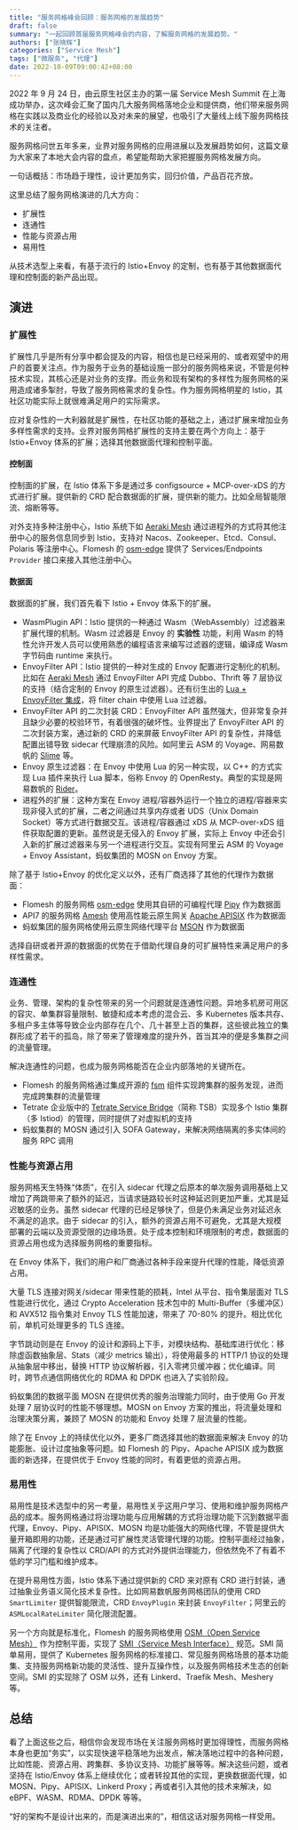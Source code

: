```yaml
---
title: "服务网格峰会回顾：服务网格的发展趋势"
draft: false
summary: "一起回顾首届服务网格峰会的内容，了解服务网格的发展趋势。"
authors: ["张晓辉"]
categories: ["Service Mesh"]
tags: ["微服务", "代理"]
date: 2022-10-09T09:00:42+08:00
---
```

2022 年 9 月 24 日，由云原生社区主办的第一届 Service Mesh Summit 在上海成功举办，这次峰会汇聚了国内几大服务网格落地企业和提供商，他们带来服务网格在实践以及商业化的经验以及对未来的展望，也吸引了大量线上线下服务网格技术的关注者。

服务网格问世五年多来，业界对服务网格的应用进展以及发展趋势如何，这篇文章为大家来了本地大会内容的盘点，希望能帮助大家把握服务网格发展方向。

一句话概括：市场趋于理性，设计更加务实，回归价值，产品百花齐放。

这里总结了服务网格演进的几大方向：

- 扩展性
- 连通性
- 性能与资源占用
- 易用性

从技术选型上来看，有基于流行的 Istio+Envoy 的定制，也有基于其他数据面代理和控制面的新产品出现。

## 演进

### 扩展性

扩展性几乎是所有分享中都会提及的内容，相信也是已经采用的、或者观望中的用户的首要关注点。作为服务于业务的基础设施一部分的服务网格来说，不管是何种技术实现，其核心还是对业务的支撑。而业务和现有架构的多样性为服务网格的采用造成诸多掣肘，导致了服务网格需求的复杂性。作为服务网格明星的 Istio，其社区功能实际上就很难满足用户的实际需求。

应对复杂性的一大利器就是扩展性，在社区功能的基础之上，通过扩展来增加业务多样性需求的支持。业界对服务网格扩展性的支持主要在两个方向上：基于 Istio+Envoy 体系的扩展；选择其他数据面代理和控制平面。

#### 控制面

控制面的扩展，在 Istio 体系下多是通过多 configsource + MCP-over-xDS 的方式进行扩展。提供新的 CRD 配合数据面的扩展，提供新的能力。比如全局智能限流、熔断等等。

对外支持多种注册中心，Istio 系统下如 [Aeraki Mesh](https://github.com/aeraki-mesh/aeraki) 通过进程外的方式将其他注册中心的服务信息同步到 Istio，支持对 Nacos、Zookeeper、Etcd、Consul、Polaris 等注册中心。Flomesh 的 [osm-edge](https://github.com/flomesh-io/osm-edge) 提供了 Services/Endpoints `Provider` 接口来接入其他注册中心。

#### 数据面

数据面的扩展，我们首先看下 Istio + Envoy 体系下的扩展。

- WasmPlugin API：Istio 提供的一种通过 Wasm（WebAssembly）过滤器来扩展代理的机制。Wasm 过滤器是 Envoy 的 **实验性** 功能，利用 Wasm 的特性允许开发人员可以使用熟悉的编程语言来编写过滤器的逻辑，编译成 Wasm 字节码由 runtime 来执行。
- EnvoyFilter API：Istio 提供的一种对生成的 Envoy 配置进行定制化的机制。比如在 [Aeraki Mesh](https://github.com/aeraki-mesh/aeraki) 通过 EnvoyFilter API 完成 Dubbo、Thrift 等 7 层协议的支持（结合定制的 Envoy 的原生过滤器）。还有衍生出的 [Lua + EnvoyFilter 集成](https://help.aliyun.com/document_detail/383257.html)，将 filter chain 中使用 Lua 过滤器。
- EnvoyFilter API 的二次封装 CRD：EnvoyFilter API 虽然强大，但非常复杂并且缺少必要的校验环节，有着很强的破坏性。业界提出了 EnvoyFilter API 的二次封装方案，通过新的 CRD 的来屏蔽 EnvoyFilter API 的复杂性，并降低配置出错导致 sidecar 代理崩溃的风险。如阿里云 ASM 的 Voyage、网易数帆的 [Slime](https://github.com/slime-io/slime/) 等。
- Envoy 原生过滤器：在 Envoy 中使用 Lua 的另一种实现，以 C++ 的方式实现 Lua 插件来执行 Lua 脚本，俗称 Envoy 的 OpenResty。典型的实现是网易数帆的 [Rider](https://github.com/hango-io/rider)。
- 进程外的扩展：这种方案在 Envoy 进程/容器外运行一个独立的进程/容器来实现非侵入式的扩展，二者之间通过共享内存或者 UDS（Unix Domain Socket）等方式进行数据交互。该进程/容器通过 xDS 从 MCP-over-xDS 组件获取配置的更新。虽然说是无侵入的 Envoy 扩展，实际上 Envoy 中还会引入新的扩展过滤器来与另一个进程进行交互。实现有阿里云 ASM 的 Voyage + Envoy Assistant，蚂蚁集团的 MOSN on Envoy 方案。

除了基于 Istio+Envoy 的优化定义以外，还有厂商选择了其他的代理作为数据面：

- Flomesh 的服务网格 [osm-edge](https://github.com/flomesh-io/osm-edge) 使用其自研的可编程代理 [Pipy](https://github.com/flomesh-io/pipy) 作为数据面
- API7 的服务网格 [Amesh](https://github.com/api7/amesh) 使用高性能云原生网关 [Apache APISIX](https://github.com/apache/apisix) 作为数据面
- 蚂蚁集团的服务网格使用云原生网络代理平台 [MSON](https://github.com/mosn/mosn) 作为数据面

选择自研或者开源的数据面的优势在于借助代理自身的可扩展特性来满足用户的多样性需求。

### 连通性

业务、管理、架构的复杂性带来的另一个问题就是连通性问题。异地多机房可用区的容灾、单集群容量限制、敏捷和成本考虑的混合云、多 Kubernetes 版本共存、多租户多主体等导致企业内部存在几个、几十甚至上百的集群，这些彼此独立的集群形成了若干的孤岛，除了带来了管理难度的提升外，首当其冲的便是多集群之间的流量管理。

解决连通性的问题，也成为服务网格能否在企业内部落地的关键所在。

- Flomesh 的服务网格通过集成开源的 [fsm](https://github.com/flomesh-io/fsm) 组件实现跨集群的服务发现，进而完成跨集群的流量管理
- Tetrate 企业版中的 [Tetrate Service Bridge](https://www.tetrate.io/tetrate-service-bridge/)（简称 TSB）实现多个 Istio 集群（多 Istiod）的管理，同时提供了对虚拟机的支持
- 蚂蚁集群的 MOSN 通过引入 SOFA Gateway，来解决网络隔离的多实体间的服务 RPC 调用

### 性能与资源占用

服务网格天生特殊“体质”，在引入 sidecar 代理之后原本的单次服务调用基础上又增加了两跳带来了额外的延迟，当请求链路较长时这种延迟则更加严重，尤其是延迟敏感的业务。虽然 sidecar 代理的已经足够快了，但是仍未满足业务对延迟永不满足的追求。由于 sidecar 的引入，额外的资源占用不可避免，尤其是大规模部署的云端以及资源受限的边缘场景。处于成本控制和环境限制的考虑，数据面的资源占用也成为选择服务网格的重要指标。

在 Envoy 体系下，我们的用户和厂商通过各种手段来提升代理的性能，降低资源占用。

大量 TLS 连接对网关/sidecar 带来性能的损耗，Intel 从平台、指令集层面对 TLS 性能进行优化，通过 Crypto Acceleration 技术包中的 Multi-Buffer（多缓冲区）和 AVX512 指令集对 Envoy TLS 性能加速，带来了 70-80% 的提升。相比优化前，单机可处理更多的 TLS 连接。

字节跳动则是在 Envoy 的设计和源码上下手，对模块结构、基础库进行优化：移除虚函数抽象层、Stats（减少 metrics 输出），将使用最多的 HTTP/1 协议的处理从抽象层中移出，替换 HTTP 协议解析器，引入零拷贝缓冲器；优化编译。同时，跨节点通信网络优化的 RDMA 和 DPDK 也进入了实验阶段。

蚂蚁集团的数据平面 MOSN 在提供优秀的服务治理能力同时，由于使用 Go 开发处理 7 层协议时的性能不够理想。MOSN on Envoy 方案的推出，将流量处理和治理决策分离，兼顾了 MOSN 的功能和 Envoy 处理 7 层流量的性能。

除了在 Envoy 上的持续优化以外，更多厂商选择其他的数据面来解决 Envoy 的功能膨胀、设计过度抽象等问题。如 Flomesh 的 Pipy、Apache APISIX 成为数据面的新选择，在提供优于 Envoy 性能的同时，有着更低的资源占用。

### 易用性

易用性是技术选型中的另一考量，易用性关乎这用户学习、使用和维护服务网格产品的成本。服务网格通过将治理功能与应用解耦的方式将治理功能下沉到数据平面代理，Envoy、Pipy、APISIX、MOSN 均是功能强大的网络代理，不管是提供大量开箱即用的功能，还是通过可扩展性灵活管理代理的功能。控制平面经过抽象，隔离了代理的复杂性以 CRD/API 的方式对外提供治理能力，但依然免不了有着不低的学习门槛和维护成本。

在提升易用性方面，Istio 体系下通过提供新的 CRD 来对原有 CRD 进行封装，通过抽象业务语义简化技术复杂性。比如网易数帆服务网格团队的使用 CRD `SmartLimiter` 提供智能限流，CRD `EnvoyPlugin` 来封装 `EnvoyFilter`；阿里云的 `ASMLocalRateLimiter` 简化限流配置。

另一个方向就是标准化，Flomesh 的服务网格使用 [OSM（Open Service Mesh）](https://github.com/openservicemesh/osm) 作为控制平面，实现了 [SMI（Service Mesh Interface）](https://github.com/servicemeshinterface/smi-spec) 规范。SMI 简单易用，提供了 Kubernetes 服务网格的标准接口、常见服务网格场景的基本功能集、支持服务网格新功能的灵活性、提升互操作性，以及服务网格技术生态的创新空间。SMI 的实现除了 OSM 以外，还有 Linkerd、Traefik Mesh、Meshery 等。

## 总结

看了上面这些之后，相信你会发现市场在关注服务网格时更加得理性，而服务网格本身也更加“务实”，以实现快速平稳落地为出发点，解决落地过程中的各种问题，比如性能、资源占用、跨集群、多协议支持、功能扩展等等。解决这些问题，或者坚持在 Istio/Envoy 体系上继续优化；或者转投其他的实现，更换数据面代理，如 MOSN、Pipy、APISIX、Linkerd Proxy；再或者引入其他的技术来解决，如 eBPF、WASM、RDMA、DPDK 等等。

“好的架构不是设计出来的，而是演进出来的”，相信这话对服务网格一样受用。